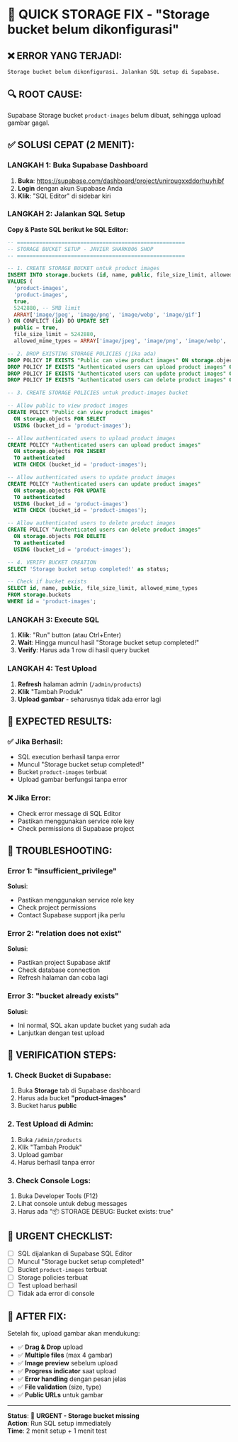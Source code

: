 # 🚨 QUICK STORAGE FIX - "Storage bucket belum dikonfigurasi"

## ❌ **ERROR YANG TERJADI:**
```
Storage bucket belum dikonfigurasi. Jalankan SQL setup di Supabase.
```

## 🔍 **ROOT CAUSE:**
Supabase Storage bucket `product-images` belum dibuat, sehingga upload gambar gagal.

## ✅ **SOLUSI CEPAT (2 MENIT):**

### **LANGKAH 1: Buka Supabase Dashboard**
1. **Buka**: https://supabase.com/dashboard/project/unirpugxxddorhuyhibf
2. **Login** dengan akun Supabase Anda
3. **Klik**: "SQL Editor" di sidebar kiri

### **LANGKAH 2: Jalankan SQL Setup**
**Copy & Paste SQL berikut ke SQL Editor:**

```sql
-- =====================================================
-- STORAGE BUCKET SETUP - JAVIER SHARK006 SHOP
-- =====================================================

-- 1. CREATE STORAGE BUCKET untuk product images
INSERT INTO storage.buckets (id, name, public, file_size_limit, allowed_mime_types)
VALUES (
  'product-images',
  'product-images', 
  true,
  5242880, -- 5MB limit
  ARRAY['image/jpeg', 'image/png', 'image/webp', 'image/gif']
) ON CONFLICT (id) DO UPDATE SET
  public = true,
  file_size_limit = 5242880,
  allowed_mime_types = ARRAY['image/jpeg', 'image/png', 'image/webp', 'image/gif'];

-- 2. DROP EXISTING STORAGE POLICIES (jika ada)
DROP POLICY IF EXISTS "Public can view product images" ON storage.objects;
DROP POLICY IF EXISTS "Authenticated users can upload product images" ON storage.objects;
DROP POLICY IF EXISTS "Authenticated users can update product images" ON storage.objects;
DROP POLICY IF EXISTS "Authenticated users can delete product images" ON storage.objects;

-- 3. CREATE STORAGE POLICIES untuk product-images bucket

-- Allow public to view product images
CREATE POLICY "Public can view product images"
  ON storage.objects FOR SELECT
  USING (bucket_id = 'product-images');

-- Allow authenticated users to upload product images
CREATE POLICY "Authenticated users can upload product images"
  ON storage.objects FOR INSERT
  TO authenticated
  WITH CHECK (bucket_id = 'product-images');

-- Allow authenticated users to update product images
CREATE POLICY "Authenticated users can update product images"
  ON storage.objects FOR UPDATE
  TO authenticated
  USING (bucket_id = 'product-images')
  WITH CHECK (bucket_id = 'product-images');

-- Allow authenticated users to delete product images
CREATE POLICY "Authenticated users can delete product images"
  ON storage.objects FOR DELETE
  TO authenticated
  USING (bucket_id = 'product-images');

-- 4. VERIFY BUCKET CREATION
SELECT 'Storage bucket setup completed!' as status;

-- Check if bucket exists
SELECT id, name, public, file_size_limit, allowed_mime_types 
FROM storage.buckets 
WHERE id = 'product-images';
```

### **LANGKAH 3: Execute SQL**
1. **Klik**: "Run" button (atau Ctrl+Enter)
2. **Wait**: Hingga muncul hasil "Storage bucket setup completed!"
3. **Verify**: Harus ada 1 row di hasil query bucket

### **LANGKAH 4: Test Upload**
1. **Refresh** halaman admin (`/admin/products`)
2. **Klik** "Tambah Produk"
3. **Upload gambar** - seharusnya tidak ada error lagi

## 🎯 **EXPECTED RESULTS:**

### **✅ Jika Berhasil:**
- SQL execution berhasil tanpa error
- Muncul "Storage bucket setup completed!"
- Bucket `product-images` terbuat
- Upload gambar berfungsi tanpa error

### **❌ Jika Error:**
- Check error message di SQL Editor
- Pastikan menggunakan service role key
- Check permissions di Supabase project

## 🔧 **TROUBLESHOOTING:**

### **Error 1: "insufficient_privilege"**
**Solusi**: 
- Pastikan menggunakan service role key
- Check project permissions
- Contact Supabase support jika perlu

### **Error 2: "relation does not exist"**
**Solusi**: 
- Pastikan project Supabase aktif
- Check database connection
- Refresh halaman dan coba lagi

### **Error 3: "bucket already exists"**
**Solusi**: 
- Ini normal, SQL akan update bucket yang sudah ada
- Lanjutkan dengan test upload

## 📱 **VERIFICATION STEPS:**

### **1. Check Bucket di Supabase:**
1. Buka **Storage** tab di Supabase dashboard
2. Harus ada bucket **"product-images"**
3. Bucket harus **public**

### **2. Test Upload di Admin:**
1. Buka `/admin/products`
2. Klik "Tambah Produk"
3. Upload gambar
4. Harus berhasil tanpa error

### **3. Check Console Logs:**
1. Buka Developer Tools (F12)
2. Lihat console untuk debug messages
3. Harus ada "📦 STORAGE DEBUG: Bucket exists: true"

## 🚨 **URGENT CHECKLIST:**

- [ ] SQL dijalankan di Supabase SQL Editor
- [ ] Muncul "Storage bucket setup completed!"
- [ ] Bucket `product-images` terbuat
- [ ] Storage policies terbuat
- [ ] Test upload berhasil
- [ ] Tidak ada error di console

## 🎉 **AFTER FIX:**

Setelah fix, upload gambar akan mendukung:
- ✅ **Drag & Drop** upload
- ✅ **Multiple files** (max 4 gambar)
- ✅ **Image preview** sebelum upload
- ✅ **Progress indicator** saat upload
- ✅ **Error handling** dengan pesan jelas
- ✅ **File validation** (size, type)
- ✅ **Public URLs** untuk gambar

---

**Status**: 🚨 **URGENT - Storage bucket missing**  
**Action**: Run SQL setup immediately  
**Time**: 2 menit setup + 1 menit test
